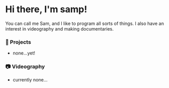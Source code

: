 # Hi there, I'm samp! 

You can call me Sam, and I like to program all sorts of things. I also have an interest in videography and making documentaries. 

### 💾 Projects

- none...yet!

### 📷 Videography

- currently none...
